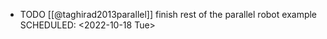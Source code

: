 - TODO [[@taghirad2013parallel]] finish rest of the parallel robot example
  SCHEDULED: <2022-10-18 Tue>